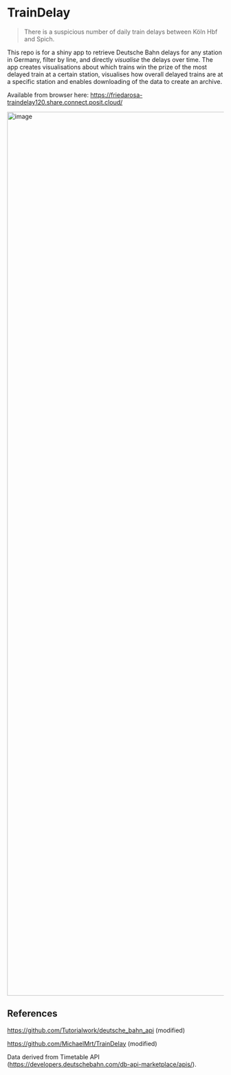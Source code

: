 # TrainDelay
> There is a suspicious number of daily train delays between Köln Hbf and Spich.

This repo is for a shiny app to retrieve Deutsche Bahn delays for any station in Germany, filter by line, and directly _*visualise*_ the delays over time. 
The app creates visualisations about which trains win the prize of the most delayed train at a certain station, visualises how overall delayed trains are at a specific station and enables downloading of the data to create an archive.

Available from browser here: https://friedarosa-traindelay120.share.connect.posit.cloud/

<img width="3798" height="2056" alt="image" src="https://github.com/user-attachments/assets/02faad8b-9d60-44e0-b6f3-1ef0f15ee262" />



## References
https://github.com/Tutorialwork/deutsche_bahn_api (modified)

https://github.com/MichaelMrt/TrainDelay (modified)

Data derived from Timetable API (https://developers.deutschebahn.com/db-api-marketplace/apis/).

